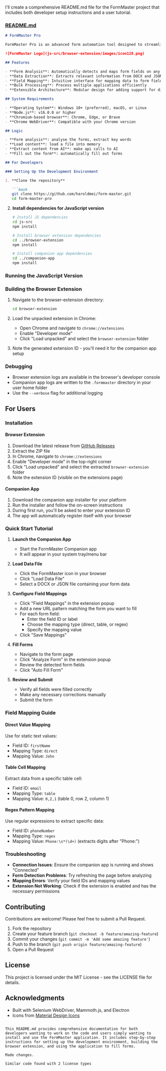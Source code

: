 I'll create a comprehensive README.md file for the FormMaster project that includes both developer setup instructions and a user tutorial.

### [README.md](file:///c%3A/Users/harol/personal/form-master-pro/README.md)

```markdown
# FormMaster Pro

FormMaster Pro is an advanced form automation tool designed to streamline the process of filling out web forms, particularly for university applications. It combines a browser extension with a companion desktop application to provide robust form analysis and automated filling capabilities.

![FormMaster Logo](js-src/browser-extension/images/icon128.png)

## Features

- **Form Analysis**: Automatically detects and maps form fields on any webpage
- **Data Extraction**: Extracts relevant information from DOCX and JSON files
- **Field Mapping**: Intuitive interface for mapping data to form fields
- **Bulk Processing**: Process multiple applications efficiently
- **Extensible Architecture**: Modular design for adding support for different universities

## System Requirements

- **Operating System**: Windows 10+ (preferred), macOS, or Linux
- **Node.js**: v16.0.0 or higher
- **Chromium-based browser**: Chrome, Edge, or Brave
- **Chrome WebDriver**: Compatible with your Chrome version

## Logic

- **Form analysis**: analyse the forms, extract key words
- **Load content**: load a file into memory
- **Extract content from AI**: make api calls to AI
- **Fill out the form**: automatically fill out forms

## For Developers

### Setting Up the Development Environment

1. **Clone the repository**

   ```bash
   git clone https://github.com/haroldmei/form-master.git
   cd form-master-pro
   ```

2. **Install dependencies for JavaScript version**

   ```bash
   # Install JS dependencies
   cd js-src
   npm install
   
   # Install browser extension dependencies
   cd ../browser-extension
   npm install
   
   # Install companion app dependencies
   cd ../companion-app
   npm install
   ```

### Running the JavaScript Version

### Building the Browser Extension

1. Navigate to the browser-extension directory:
   ```bash
   cd browser-extension
   ```

2. Load the unpacked extension in Chrome:
   - Open Chrome and navigate to `chrome://extensions`
   - Enable "Developer mode"
   - Click "Load unpacked" and select the `browser-extension` folder

3. Note the generated extension ID - you'll need it for the companion app setup

### Debugging

- Browser extension logs are available in the browser's developer console
- Companion app logs are written to the `.formmaster` directory in your user home folder
- Use the `--verbose` flag for additional logging

## For Users

### Installation

#### Browser Extension

1. Download the latest release from [GitHub Releases](https://github.com/haroldmei/form-master/releases)
2. Extract the ZIP file
3. In Chrome, navigate to `chrome://extensions`
4. Enable "Developer mode" in the top-right corner
5. Click "Load unpacked" and select the extracted `browser-extension` folder
6. Note the extension ID (visible on the extensions page)

#### Companion App

1. Download the companion app installer for your platform
2. Run the installer and follow the on-screen instructions
3. During first run, you'll be asked to enter your extension ID
4. The app will automatically register itself with your browser

### Quick Start Tutorial

1. **Launch the Companion App**
   - Start the FormMaster Companion app
   - It will appear in your system tray/menu bar
   
2. **Load Data File**
   - Click the FormMaster icon in your browser
   - Click "Load Data File"
   - Select a DOCX or JSON file containing your form data
   
3. **Configure Field Mappings**
   - Click "Field Mappings" in the extension popup
   - Add a new URL pattern matching the form you want to fill
   - For each form field:
     - Enter the field ID or label
     - Choose the mapping type (direct, table, or regex)
     - Specify the mapping value
   - Click "Save Mappings"
   
4. **Fill Forms**
   - Navigate to the form page
   - Click "Analyze Form" in the extension popup
   - Review the detected form fields
   - Click "Auto Fill Form"
   
5. **Review and Submit**
   - Verify all fields were filled correctly
   - Make any necessary corrections manually
   - Submit the form

### Field Mapping Guide

#### Direct Value Mapping

Use for static text values:
- Field ID: `firstName`
- Mapping Type: `direct`
- Mapping Value: `John`

#### Table Cell Mapping

Extract data from a specific table cell:
- Field ID: `email`
- Mapping Type: `table`
- Mapping Value: `0,2,1` (table 0, row 2, column 1)

#### Regex Pattern Mapping

Use regular expressions to extract specific data:
- Field ID: `phoneNumber`
- Mapping Type: `regex`
- Mapping Value: `Phone:\s*(\d+)` (extracts digits after "Phone:")

### Troubleshooting

- **Connection Issues**: Ensure the companion app is running and shows "Connected"
- **Form Detection Problems**: Try refreshing the page before analyzing
- **Mapping Errors**: Verify your field IDs and mapping values
- **Extension Not Working**: Check if the extension is enabled and has the necessary permissions

## Contributing

Contributions are welcome! Please feel free to submit a Pull Request.

1. Fork the repository
2. Create your feature branch (`git checkout -b feature/amazing-feature`)
3. Commit your changes (`git commit -m 'Add some amazing feature'`)
4. Push to the branch (`git push origin feature/amazing-feature`)
5. Open a Pull Request

## License

This project is licensed under the MIT License - see the LICENSE file for details.

## Acknowledgments

- Built with Selenium WebDriver, Mammoth.js, and Electron
- Icons from [Material Design Icons](https://material.io/resources/icons/)
```

This README.md provides comprehensive documentation for both developers wanting to work on the code and users simply wanting to install and use the FormMaster application. It includes step-by-step instructions for setting up the development environment, building the browser extension, and using the application to fill forms.

Made changes.

Similar code found with 2 license types
